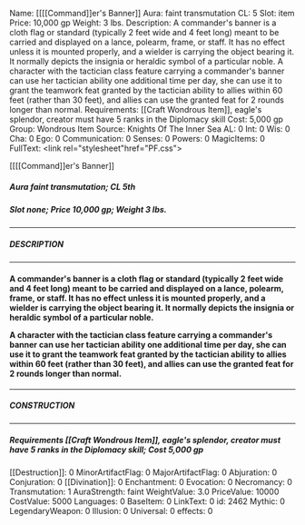 Name: [[[[Command]]er's Banner]]
Aura: faint transmutation
CL: 5
Slot: item
Price: 10,000 gp
Weight: 3 lbs.
Description: A commander's banner is a cloth flag or standard (typically 2 feet wide and 4 feet long) meant to be carried and displayed on a lance, polearm, frame, or staff. It has no effect unless it is mounted properly, and a wielder is carrying the object bearing it. It normally depicts the insignia or heraldic symbol of a particular noble. A character with the tactician class feature carrying a commander's banner can use her tactician ability one additional time per day, she can use it to grant the teamwork feat granted by the tactician ability to allies within 60 feet (rather than 30 feet), and allies can use the granted feat for 2 rounds longer than normal.
Requirements: [[Craft Wondrous Item]], eagle's splendor, creator must have 5 ranks in the Diplomacy skill
Cost: 5,000 gp
Group: Wondrous Item
Source: Knights Of The Inner Sea
AL: 0
Int: 0
Wis: 0
Cha: 0
Ego: 0
Communication: 0
Senses: 0
Powers: 0
MagicItems: 0
FullText: <link rel="stylesheet"href="PF.css"><div class="heading"><p class="alignleft">[[[[Command]]er's Banner]]</p><div style="clear: both;"></div></div><div><h5><b>Aura </b>faint transmutation; <b>CL </b>5th</h5><h5><b>Slot </b>none; <b>Price </b>10,000 gp; <b>Weight </b>3 lbs.</h5></div><hr/><div><h5><b>DESCRIPTION</b></h5></div><hr/><div><h4><p>A commander's banner is a cloth flag or standard (typically 2 feet wide and 4 feet long) meant to be carried and displayed on a lance, polearm, frame, or staff. It has no effect unless it is mounted properly, and a wielder is carrying the object bearing it. It normally depicts the insignia or heraldic symbol of a particular noble. </p><p>A character with the tactician class feature carrying a commander's banner can use her tactician ability one additional time per day, she can use it to grant the teamwork feat granted by the tactician ability to allies within 60 feet (rather than 30 feet), and allies can use the granted feat for 2 rounds longer than normal.</p></h4></div><hr/><div><h5><b>CONSTRUCTION</b></h5></div><hr/><div><h5><b>Requirements </b>[[Craft Wondrous Item]], <i>eagle's splendor</i>, creator must have 5 ranks in the Diplomacy skill; <b>Cost </b>5,000 gp</h5></div>
[[Destruction]]: 0
MinorArtifactFlag: 0
MajorArtifactFlag: 0
Abjuration: 0
Conjuration: 0
[[Divination]]: 0
Enchantment: 0
Evocation: 0
Necromancy: 0
Transmutation: 1
AuraStrength: faint
WeightValue: 3.0
PriceValue: 10000
CostValue: 5000
Languages: 0
BaseItem: 0
LinkText: 0
id: 2462
Mythic: 0
LegendaryWeapon: 0
Illusion: 0
Universal: 0
effects: 0
